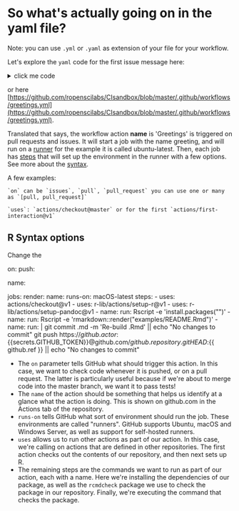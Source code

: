 # So what's actually going on in the yaml file?



Note: you can use `.yml` or `.yaml` as extension of your file for your workflow. 

Let's explore the `yaml` code for the first issue message here:

<details><summary>click me code</summary>
  <p>

        name: Greetings

        on: [pull_request, issues]

        jobs:
          greeting:
            runs-on: ubuntu-latest
            steps:
            - uses: actions/first-interaction@v1
              with:
                repo-token: ${{ secrets.GITHUB_TOKEN }}
                issue-message: 'Hi ! there!! thanks for your contribution!, you are awesome! '
                pr-message: 'Hey what an input! please give us a bit of time to review it! We will be in touch soon.'
  </p>
</details>

or here [https://github.com/ropenscilabs/CIsandbox/blob/master/.github/workflows/greetings.yml](https://github.com/ropenscilabs/CIsandbox/blob/master/.github/workflows/greetings.yml).

Translated that says,  the workflow action **name** is 'Greetings' is triggered on pull requests and issues. It will start a job
with the name greeting, and will run on a [runner](https://help.github.com/en/actions/automating-your-workflow-with-github-actions/core-concepts-for-github-actions#runner) for the example it is called ubuntu-latest. Then, each job has [steps](https://help.github.com/en/actions/automating-your-workflow-with-github-actions/core-concepts-for-github-actions#step) that will set up the environment in the runner with a few options. See more about the [syntax](https://help.github.com/en/actions/automating-your-workflow-with-github-actions/workflow-syntax-for-github-actions).

A few examples:

    `on` can be `issues`, `pull`, `pull_request` you can use one or many as `[pull, pull_request]`

    `uses`: `actions/checkout@master` or for the first `actions/first-interaction@v1`

## R Syntax options

Change the <customise bits>

on:
  push:

name: <nameyouraction>

jobs:
  render:
    name: <nameyourjob>
    runs-on: macOS-latest
    steps:
      - uses: actions/checkout@v1
      - uses: r-lib/actions/setup-r@v1
      - uses: r-lib/actions/setup-pandoc@v1
      - name: <namestep1>
        run: Rscript -e 'install.packages("<the package you need>")'
      - name: <namestep2>
        run: Rscript -e 'rmarkdown::render("examples/README.Rmd")'
      - name: <namestep3>
        run: |
          git commit <some file>.md -m 'Re-build <file>.Rmd' || echo "No changes to commit"
          git push https://${{github.actor}}:${{secrets.GITHUB_TOKEN}}@github.com/${{github.repository}}.git HEAD:${{ github.ref }} || echo "No changes to commit"

* The `on` parameter tells GitHub what should trigger this action. In this case, we want to check code whenever it is pushed, or on a pull request. The latter is particularly useful because if we're about to merge code into the master branch, we want it to pass tests!
* The `name` of the action should be something that helps us identify at a glance what the action is doing. This is shown on github.com in the Actions tab of the repository.
* `runs-on` tells GitHub what sort of environment should run the job. These environments are called "runners". GitHub supports Ubuntu, macOS and Windows Server, as well as support for self-hosted runners.
* `uses` allows us to run other actions as part of our action. In this case, we're calling on actions that are defined in other repositories. The first action checks out the contents of our repository, and then next sets up R.
* The remaining steps are the commands we want to run as part of our action, each with a name. Here we're installing the dependencies of our package, as well as the `rcmdcheck` package we use to check the package in our repository. Finally, we're executing the command that checks the package.
